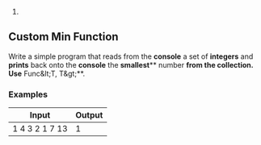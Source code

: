 1.
## Custom Min Function

Write a simple program that reads from the **console** a set of **integers** and **prints** back onto the **console** the **smallest**** number **from the collection. Use** Func\&lt;T, T\&gt;**.

### Examples

| **Input** | **Output** |
| --- | --- |
| 1 4 3 2 1 7 13 | 1 |


